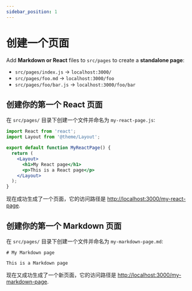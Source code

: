 ```yaml
---
sidebar_position: 1
---
```


# 创建一个页面

Add **Markdown or React** files to `src/pages` to create a **standalone page**:

- `src/pages/index.js` → `localhost:3000/`
- `src/pages/foo.md` → `localhost:3000/foo`
- `src/pages/foo/bar.js` → `localhost:3000/foo/bar`

## 创建你的第一个 React 页面

在 `src/pages/` 目录下创建一个文件并命名为 `my-react-page.js`:

```jsx title="src/pages/my-react-page.js"
import React from 'react';
import Layout from '@theme/Layout';

export default function MyReactPage() {
  return (
    <Layout>
      <h1>My React page</h1>
      <p>This is a React page</p>
    </Layout>
  );
}
```

现在成功生成了一个页面，它的访问路径是 [http://localhost:3000/my-react-page](http://localhost:3000/my-react-page).

## 创建你的第一个 Markdown 页面

在 `src/pages/` 目录下创建一个文件并命名为 `my-markdown-page.md`:

```mdx title="src/pages/my-markdown-page.md"
# My Markdown page

This is a Markdown page
```

现在又成功生成了一个新页面，它的访问路径是 [http://localhost:3000/my-markdown-page](http://localhost:3000/my-markdown-page).
